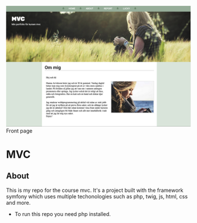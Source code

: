 ![front page](/public/img/home.png)
Front page

MVC
=====

## About
This is my repo for the course mvc.
It's a project built with the framework symfony which uses multiple techonologies such as php, twig, js, html, css and more. 

* To run this repo you need php installed.



